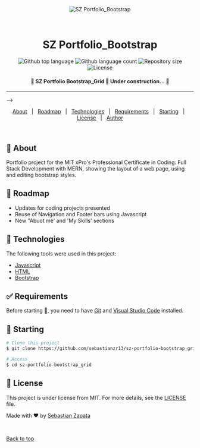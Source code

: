 <div align="center" id="top"> 
  <img src="./.github/app.gif" alt="SZ Portfolio_Bootstrap" />

  &#xa0;

</div>

<h1 align="center">SZ Portfolio_Bootstrap</h1>

<p align="center">
  <img alt="Github top language" src="https://img.shields.io/github/languages/top/sebastianzr13/sz-portfolio_bootstrap?color=56BEB8">

  <img alt="Github language count" src="https://img.shields.io/github/languages/count/sebastianzr13/sz-portfolio_bootstrap?color=56BEB8">

  <img alt="Repository size" src="https://img.shields.io/github/repo-size/sebastianzr13/sz-portfolio_bootstrap?color=56BEB8">

  <img alt="License" src="https://img.shields.io/github/license/sebastianzr13/sz-portfolio_bootstrap?color=56BEB8">

</p>

<!-- Status -->


<h4 align="center"> 
	🚧  SZ Portfolio Bootstrap_Grid 🚀 Under construction...  🚧
</h4> 

<hr> -->

<p align="center">
  <a href="#dart-about">About</a> &#xa0; | &#xa0; 
  <a href="#dart-about">Roadmap</a> &#xa0; | &#xa0; 
  <a href="#rocket-technologies">Technologies</a> &#xa0; | &#xa0;
  <a href="#white_check_mark-requirements">Requirements</a> &#xa0; | &#xa0;
  <a href="#checkered_flag-starting">Starting</a> &#xa0; | &#xa0;
  <a href="#memo-license">License</a> &#xa0; | &#xa0;
  <a href="https://github.com/sebastianzr13" target="_blank">Author</a>
</p>

<br>

## :dart: About ##

Portfolio project for the MIT xPro's Professional Certificate in Coding: Full Stack Development with MERN, showing the layout of a web page, using and editing bootstrap styles.

## :dart: Roadmap ##

- Updates for coding projects presented
- Reuse of Navigation and Footer bars using Javascript
- New "Abuot me' and 'My Skills' sections


## :rocket: Technologies ##

The following tools were used in this project:

- [Javascript](https://developer.mozilla.org/es/docs/Web/JavaScript)
- [HTML](https://developer.mozilla.org/es/docs/Web/HTML)
- [Bootstrap](https://getbootstrap.com/)

## :white_check_mark: Requirements ##

Before starting :checkered_flag:, you need to have [Git](https://git-scm.com) and [Visual Studio Code](https://code.visualstudio.com/) installed.

## :checkered_flag: Starting ##

```bash
# Clone this project
$ git clone https://github.com/sebastianzr13/sz-portfolio-bootstrap_grid

# Access
$ cd sz-portfolio-bootstrap_grid

```


## :memo: License ##

This project is under license from MIT. For more details, see the [LICENSE](LICENSE.md) file.


Made with :heart: by <a href="https://github.com/sebastianzr13" target="_blank">Sebastian Zapata</a>

&#xa0;

<a href="#top">Back to top</a>
